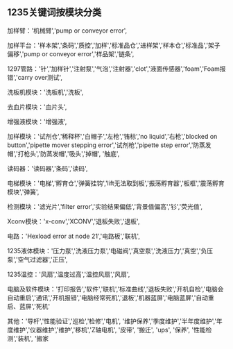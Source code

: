## 1235关键词按模块分类



加样臂：'机械臂','pump or conveyor error',

 

加样平台：'样本架','条码','质控','加样','标准品仓','进样架','样本仓','标准品','架子偏移','pump or conveyor error','样品架','链条',

 

1297管路：'针','加样针','注射泵','气泡','注射器','clot','液面传感器','foam','Foam报错','carry over测试',

 

洗板机模块：'洗板机','洗板',

 

去血片模块：'血片头',

 

增强液模块：'增强液',

 

加样模块：'试剂仓','稀释杯','白帽子','左枪','铕标','no liquid','右枪','blocked on button','pipette mover stepping error','试剂枪','pipette step error','防蒸发帽','打枪头','防蒸发帽','吸头','掉帽', '触底',

 

读码器：'读码器','条码','读码',

 

电梯模块：'电梯','孵育仓','弹簧挂钩','lift无法取到板','振荡孵育器','板框','震荡孵育模块','弹簧',

 

检测模块：'滤光片','filter error','实验结果偏低','背景值偏高','钐','荧光值',

 

Xconv模块：'x-conv','XCONV','退板失败','退板',

 

电路：'Hexload error at node 21','电路板','联机',

 

1235液体模块：'压力泵','洗液压力泵','电磁阀','真空泵','洗液压力','真空','负压泵','空气过滤器','正压',

 

1235温控：'风扇','温度过高','温控风扇','风扇',

 

电脑及软件模块：'打印报告','软件','联机','标准曲线','退板失败','开机自检','电脑会自动重启','通讯','开机报错','电脑经常死机','退板','机器蓝屏','电脑蓝屏','自动重启、蓝屏','死机'

 

 

其他：'导杆','性能验证','巡检','检修','电机', '维护保养','季度维护','半年度维护','年度维护','仪器维护','维护','移机','Z轴电机',  '皮带',  '搬迁', 'ups',  '保养', '性能检测','装机', '搬家

 